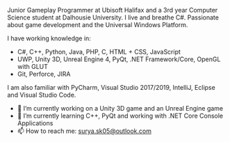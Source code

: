 Junior Gameplay Programmer at Ubisoft Halifax and a 3rd year Computer Science student at Dalhousie University. I live and breathe C#. Passionate about game development and the Universal Windows Platform. 

I have working knowledge in: 
- C#, C++, Python, Java, PHP, C, HTML + CSS, JavaScript 
- UWP, Unity 3D, Unreal Engine 4, PyQt, .NET Framework/Core, OpenGL with GLUT
- Git, Perforce, JIRA

I am also familiar with PyCharm, Visual Studio 2017/2019, IntelliJ, Eclipse and Visual Studio Code. 

- 🔭 I’m currently working on a Unity 3D game and an Unreal Engine game
- 🌱 I’m currently learning C++, PyQt and working with .NET Core Console Applications
- 📫 How to reach me: surya.sk05@outlook.com

